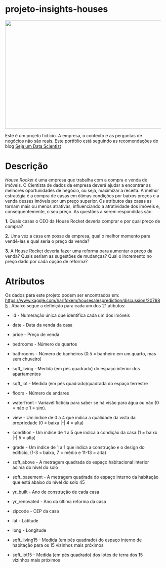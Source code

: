 # projeto-insights-houses
<img src = "https://cdn.pixabay.com/photo/2015/03/26/10/04/new-york-690868_960_720.jpg" height = "350" width="800">


Este é um projeto fictício. A empresa, o contexto e as perguntas de negócios não são reais. Este portfólio está seguindo as recomendações do blog [Seja um Data Scientist](https://sejaumdatascientist.com/os-5-projetos-de-data-science-que-fara-o-recrutador-olhar-para-voce/) 

# Descrição 
*House Rocket* é uma empresa que trabalha com a compra e venda de imóveis. O Cientista de dados da empresa deverá ajudar a encontrar as melhores oportunidades de negócio, ou seja, maximizar a receita. A melhor estratégia é a compra de casas em ótimas condições por baixos preços e a venda desses imóveis por um preço superior. Os atributos das casas as tornam mais ou menos atrativas, influenciando a atratividade dos imóveis e, consequentemente, o seu preço. As questões a serem respondidas são:

**1**. Quais casas o CEO da House Rocket deveria comprar e por qual preço de compra?

**2.** Uma vez a casa em posse da empresa, qual o melhor momento para vendê-las e qual seria o preço da venda?

**3.** A House Rocket deveria fazer uma reforma para aumentar o preço da venda? Quais seriam as sugestões de mudanças? Qual o incremento no preço dado por cada opção de reforma? 


# Atributos 

Os dados para este projeto podem ser encontrados em: https://www.kaggle.com/harlfoxem/housesalesprediction/discussion/207885 . Abaixo segue a definição para cada um dos 21 atibutos:

* id - Numeração única que identifica cada um dos imóveis 

* date - Data da venda da casa

* price - Preço de venda

* bedrooms - Número de quartos

* bathrooms - Número de banheiros (0.5 = banheiro em um quarto, mas sem chuveiro)

* sqft_living - Medida (em pés quadrado) do espaço interior dos apartamentos

* sqft_lot - Medida (em pés quadrado)quadrada do espaço terrestre

* floors - Número de andares

* waterfront - Variavél ficticia para saber se há visão para água ou não (0 = não e 1 = sim).

* view - Um índice de 0 a 4 que indica a qualidade da vista da propriedade (0 = baixa |-| 4 = alta)

* condition - Um indice de 1 a 5 que indica a condição da casa (1 = baixo |-| 5 = alta)

* grade - Um índice de 1 a 1 que indica a construção e o design do edifício, (1-3 =  baixo, 7 = médio e 11-13 = alta)

* sqft_above - A metragem quadrada do espaço habitacional interior acima do nível do solo

* sqft_basement - A metragem quadrada do espaço interno da habitação que está abaixo do nível do solo 45

* yr_built - Ano de construção de cada casa

* yr_renovated - Ano da última reforma da casa

* zipcode - CEP da casa

* lat -  Latitude

* long - Longitude

* sqft_living15 - Medida (em pés quadrado) do espaço interno de habitação para os 15 vizinhos mais próximos

* sqft_lot15 - Medida (em pés quadrado) dos lotes de terra dos 15 vizinhos mais próximos
